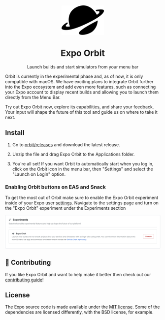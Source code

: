 <p align="center">
  <img alt="Expo Orbit" height="96" src="./.github/resources/banner.png">
  <h1 align="center">Expo Orbit</h1>
</p>

<p align="center">Launch builds and start simulators from your menu bar</p>

Orbit is currently in the experimental phase and, as of now, it is only compatible with macOS. We have exciting plans to integrate Orbit further into the Expo ecosystem and add even more features, such as connecting your Expo account to display recent builds and allowing you to launch them directly from the Menu Bar.

Try out Expo Orbit now, explore its capabilities, and share your feedback. Your input will shape the future of this tool and guide us on where to take it next.

## Install

1. Go to [orbit/releases](https://github.com/expo/eas-menu-bar/releases?q=expo-menu-bar) and download the latest release.

2. Unzip the file and drag Expo Orbit to the Applications folder.

3. You're all set! If you want Orbit to automatically start when you log in, click on the Orbit icon in the menu bar, then "Settings" and select the "Launch on Login" option.

### Enabling Orbit buttons on EAS and Snack

To get the most out of Orbit make sure to enable the Expo Orbit experiment inside of your Expo user [settings](https://expo.dev/settings). Navigate to the settings page and turn on the "Expo Orbit" experiment under the Experiments section

<p align="center">
   <img alt="Experiments" src="./.github/resources/experiments.png">
</p>

## 👏 Contributing

If you like Expo Orbit and want to help make it better then check out our [contributing guide](./CONTRIBUTING.md)!

## License

The Expo source code is made available under the [MIT license](LICENSE). Some of the dependencies are licensed differently, with the BSD license, for example.
